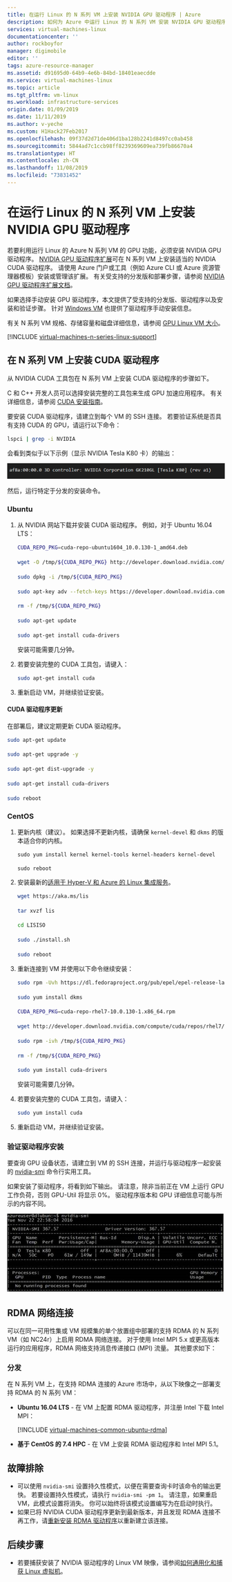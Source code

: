 ```yaml
---
title: 在运行 Linux 的 N 系列 VM 上安装 NVIDIA GPU 驱动程序 | Azure
description: 如何为 Azure 中运行 Linux 的 N 系列 VM 安装 NVIDIA GPU 驱动程序
services: virtual-machines-linux
documentationcenter: ''
author: rockboyfor
manager: digimobile
editor: ''
tags: azure-resource-manager
ms.assetid: d91695d0-64b9-4e6b-84bd-18401eaecdde
ms.service: virtual-machines-linux
ms.topic: article
ms.tgt_pltfrm: vm-linux
ms.workload: infrastructure-services
origin.date: 01/09/2019
ms.date: 11/11/2019
ms.author: v-yeche
ms.custom: H1Hack27Feb2017
ms.openlocfilehash: 09f37d2d71de406d1ba128b2241d8497cc0ab458
ms.sourcegitcommit: 5844ad7c1ccb98ff8239369609ea739fb86670a4
ms.translationtype: HT
ms.contentlocale: zh-CN
ms.lasthandoff: 11/08/2019
ms.locfileid: "73831452"
---
```

# <a name="install-nvidia-gpu-drivers-on-n-series-vms-running-linux"></a>在运行 Linux 的 N 系列 VM 上安装 NVIDIA GPU 驱动程序

若要利用运行 Linux 的 Azure N 系列 VM 的 GPU 功能，必须安装 NVIDIA GPU 驱动程序。 [NVIDIA GPU 驱动程序扩展](../extensions/hpccompute-gpu-linux.md)可在 N 系列 VM 上安装适当的 NVIDIA CUDA 驱动程序。 请使用 Azure 门户或工具（例如 Azure CLI 或 Azure 资源管理器模板）安装或管理该扩展。 有关受支持的分发版和部署步骤，请参阅 [NVIDIA GPU 驱动程序扩展文档](../extensions/hpccompute-gpu-linux.md)。

<!--Not Avaialble on or GRID -->

如果选择手动安装 GPU 驱动程序，本文提供了受支持的分发版、驱动程序以及安装和验证步骤。 针对 [Windows VM](../windows/n-series-driver-setup.md?toc=%2fvirtual-machines%2fwindows%2ftoc.json) 也提供了驱动程序手动安装信息。

有关 N 系列 VM 规格、存储容量和磁盘详细信息，请参阅 [GPU Linux VM 大小](sizes-gpu.md?toc=%2fvirtual-machines%2flinux%2ftoc.json)。 

[!INCLUDE [virtual-machines-n-series-linux-support](../../../includes/virtual-machines-n-series-linux-support.md)]

## <a name="install-cuda-drivers-on-n-series-vms"></a>在 N 系列 VM 上安装 CUDA 驱动程序

从 NVIDIA CUDA 工具包在 N 系列 VM 上安装 CUDA 驱动程序的步骤如下。 

C 和 C++ 开发人员可以选择安装完整的工具包来生成 GPU 加速应用程序。 有关详细信息，请参阅 [CUDA 安装指南](https://docs.nvidia.com/cuda/cuda-installation-guide-linux/index.html)。

要安装 CUDA 驱动程序，请建立到每个 VM 的 SSH 连接。 若要验证系统是否具有支持 CUDA 的 GPU，请运行以下命令：

```bash
lspci | grep -i NVIDIA
```
会看到类似于以下示例（显示 NVIDIA Tesla K80 卡）的输出：

![lspci 命令输出](./media/n-series-driver-setup/lspci.png)

然后，运行特定于分发的安装命令。

### <a name="ubuntu"></a>Ubuntu 

1. 从 NVIDIA 网站下载并安装 CUDA 驱动程序。 例如，对于 Ubuntu 16.04 LTS：
    ```bash
    CUDA_REPO_PKG=cuda-repo-ubuntu1604_10.0.130-1_amd64.deb

    wget -O /tmp/${CUDA_REPO_PKG} http://developer.download.nvidia.com/compute/cuda/repos/ubuntu1604/x86_64/${CUDA_REPO_PKG} 

    sudo dpkg -i /tmp/${CUDA_REPO_PKG}

    sudo apt-key adv --fetch-keys https://developer.download.nvidia.com/compute/cuda/repos/ubuntu1604/x86_64/7fa2af80.pub 

    rm -f /tmp/${CUDA_REPO_PKG}

    sudo apt-get update

    sudo apt-get install cuda-drivers
    ```

    安装可能需要几分钟。

2. 若要安装完整的 CUDA 工具包，请键入：

    ```bash
    sudo apt-get install cuda
    ```

3. 重新启动 VM，并继续验证安装。

#### <a name="cuda-driver-updates"></a>CUDA 驱动程序更新

在部署后，建议定期更新 CUDA 驱动程序。

```bash
sudo apt-get update

sudo apt-get upgrade -y

sudo apt-get dist-upgrade -y

sudo apt-get install cuda-drivers

sudo reboot
```

### <a name="centos"></a>CentOS

<!-- Not Available on Red Hat Enterprise Linux -->

1. 更新内核（建议）。 如果选择不更新内核，请确保 `kernel-devel` 和 `dkms` 的版本适合你的内核。

    ```
    sudo yum install kernel kernel-tools kernel-headers kernel-devel

    sudo reboot
    ```
    
    <!--MOONCAKE: GLOBAL missing ```-->

2. 安装最新的[适用于 Hyper-V 和 Azure 的 Linux 集成服务](https://www.microsoft.com/download/details.aspx?id=55106)。

    ```bash
    wget https://aka.ms/lis

    tar xvzf lis

    cd LISISO

    sudo ./install.sh

    sudo reboot
    ```

3. 重新连接到 VM 并使用以下命令继续安装：

    ```bash
    sudo rpm -Uvh https://dl.fedoraproject.org/pub/epel/epel-release-latest-7.noarch.rpm

    sudo yum install dkms

    CUDA_REPO_PKG=cuda-repo-rhel7-10.0.130-1.x86_64.rpm

    wget http://developer.download.nvidia.com/compute/cuda/repos/rhel7/x86_64/${CUDA_REPO_PKG} -O /tmp/${CUDA_REPO_PKG}

    sudo rpm -ivh /tmp/${CUDA_REPO_PKG}

    rm -f /tmp/${CUDA_REPO_PKG}

    sudo yum install cuda-drivers
    ```

    安装可能需要几分钟。 

4. 若要安装完整的 CUDA 工具包，请键入：

    ```bash
    sudo yum install cuda
    ```

5. 重新启动 VM，并继续验证安装。

### <a name="verify-driver-installation"></a>验证驱动程序安装

要查询 GPU 设备状态，请建立到 VM 的 SSH 连接，并运行与驱动程序一起安装的 [nvidia-smi](https://developer.nvidia.com/nvidia-system-management-interface) 命令行实用工具。 

如果安装了驱动程序，将看到如下输出。 请注意，除非当前正在 VM 上运行 GPU 工作负荷，否则 GPU-Util 将显示 0%。  驱动程序版本和 GPU 详细信息可能与所示的内容不同。

![NVIDIA 设备状态](./media/n-series-driver-setup/smi.png)

## <a name="rdma-network-connectivity"></a>RDMA 网络连接

可以在同一可用性集或 VM 规模集的单个放置组中部署的支持 RDMA 的 N 系列 VM（如 NC24r）上启用 RDMA 网络连接。 对于使用 Intel MPI 5.x 或更高版本运行的应用程序，RDMA 网络支持消息传递接口 (MPI) 流量。 其他要求如下：

### <a name="distributions"></a>分发

在 N 系列 VM 上，在支持 RDMA 连接的 Azure 市场中，从以下映像之一部署支持 RDMA 的 N 系列 VM：

* **Ubuntu 16.04 LTS** - 在 VM 上配置 RDMA 驱动程序，并注册 Intel 下载 Intel MPI：

  [!INCLUDE [virtual-machines-common-ubuntu-rdma](../../../includes/virtual-machines-common-ubuntu-rdma.md)]

* **基于 CentOS 的 7.4 HPC** - 在 VM 上安装 RDMA 驱动程序和 Intel MPI 5.1。

<!--Not Available on ## Install GRID drivers on NV or NVv3-series VMs-->

## <a name="troubleshooting"></a>故障排除

* 可以使用 `nvidia-smi` 设置持久性模式，以便在需要查询卡时该命令的输出更快。 若要设置持久性模式，请执行 `nvidia-smi -pm 1`。 请注意，如果重启 VM，此模式设置将消失。 你可以始终将该模式设置编写为在启动时执行。
* 如果已将 NVIDIA CUDA 驱动程序更新到最新版本，并且发现 RDMA 连接不再工作，请[重新安装 RDMA 驱动程序](/virtual-machines/linux/n-series-driver-setup#rdma-network-connectivity)以重新建立该连接。 

## <a name="next-steps"></a>后续步骤

* 若要捕获安装了 NVIDIA 驱动程序的 Linux VM 映像，请参阅[如何通用化和捕获 Linux 虚拟机](capture-image.md?toc=%2fvirtual-machines%2flinux%2ftoc.json)。

<!-- Update_Description: update meta properties -->

